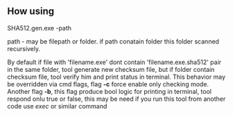 ## How using

SHA512.gen.exe -path

path - may be filepath or folder. if path conatain folder this folder scanned recursively.

By default if file with 'filename.exe' dont contain 'filename.exe.sha512' pair in the same folder, tool generate new checksum file,  but if folder contain checksum file, tool verify him and print status in terminal.
This behavior may be overridden via cmd flags, flag **-c** force enable only checking mode.
Another flag **-b**, this flag produce bool logic for printing in terminal, tool respond onlu true or false, this may be need if you run this tool from another code use  *exec* or similar command
